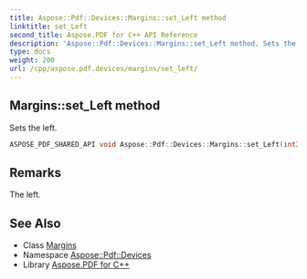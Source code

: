 ```yaml
---
title: Aspose::Pdf::Devices::Margins::set_Left method
linktitle: set_Left
second_title: Aspose.PDF for C++ API Reference
description: 'Aspose::Pdf::Devices::Margins::set_Left method. Sets the left in C++.'
type: docs
weight: 200
url: /cpp/aspose.pdf.devices/margins/set_left/
---
```

## Margins::set_Left method


Sets the left.

```cpp
ASPOSE_PDF_SHARED_API void Aspose::Pdf::Devices::Margins::set_Left(int32_t value)
```

## Remarks


The left.
## See Also

* Class [Margins](../)
* Namespace [Aspose::Pdf::Devices](../../)
* Library [Aspose.PDF for C++](../../../)
